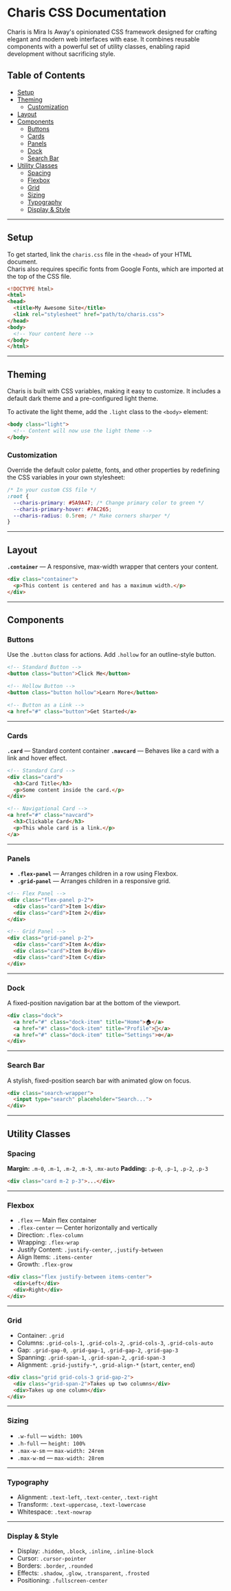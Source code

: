 # Charis CSS Documentation

Charis is Mira Is Away's opinionated CSS framework designed for crafting elegant and modern web interfaces with ease. It combines reusable components with a powerful set of utility classes, enabling rapid development without sacrificing style.

## Table of Contents
- [Setup](#setup)
- [Theming](#theming)
  - [Customization](#customization)
- [Layout](#layout)
- [Components](#components)
  - [Buttons](#buttons)
  - [Cards](#cards)
  - [Panels](#panels)
  - [Dock](#dock)
  - [Search Bar](#search-bar)
- [Utility Classes](#utility-classes)
  - [Spacing](#spacing)
  - [Flexbox](#flexbox)
  - [Grid](#grid)
  - [Sizing](#sizing)
  - [Typography](#typography)
  - [Display & Style](#display--style)

---

## Setup
To get started, link the `charis.css` file in the `<head>` of your HTML document.  
Charis also requires specific fonts from Google Fonts, which are imported at the top of the CSS file.

```html
<!DOCTYPE html>
<html>
<head>
  <title>My Awesome Site</title>
  <link rel="stylesheet" href="path/to/charis.css">
</head>
<body>
  <!-- Your content here -->
</body>
</html>
````

---

## Theming

Charis is built with CSS variables, making it easy to customize. It includes a default dark theme and a pre-configured light theme.

To activate the light theme, add the `.light` class to the `<body>` element:

```html
<body class="light">
  <!-- Content will now use the light theme -->
</body>
```

### Customization

Override the default color palette, fonts, and other properties by redefining the CSS variables in your own stylesheet:

```css
/* In your custom CSS file */
:root {
  --charis-primary: #5A9A47; /* Change primary color to green */
  --charis-primary-hover: #7AC265;
  --charis-radius: 0.5rem; /* Make corners sharper */
}
```

---

## Layout

**`.container`** — A responsive, max-width wrapper that centers your content.

```html
<div class="container">
  <p>This content is centered and has a maximum width.</p>
</div>
```

---

## Components

### Buttons

Use the `.button` class for actions. Add `.hollow` for an outline-style button.

```html
<!-- Standard Button -->
<button class="button">Click Me</button>

<!-- Hollow Button -->
<button class="button hollow">Learn More</button>

<!-- Button as a Link -->
<a href="#" class="button">Get Started</a>
```

---

### Cards

**`.card`** — Standard content container
**`.navcard`** — Behaves like a card with a link and hover effect.

```html
<!-- Standard Card -->
<div class="card">
  <h3>Card Title</h3>
  <p>Some content inside the card.</p>
</div>

<!-- Navigational Card -->
<a href="#" class="navcard">
  <h3>Clickable Card</h3>
  <p>This whole card is a link.</p>
</a>
```

---

### Panels

* **`.flex-panel`** — Arranges children in a row using Flexbox.
* **`.grid-panel`** — Arranges children in a responsive grid.

```html
<!-- Flex Panel -->
<div class="flex-panel p-2">
  <div class="card">Item 1</div>
  <div class="card">Item 2</div>
</div>

<!-- Grid Panel -->
<div class="grid-panel p-2">
  <div class="card">Item A</div>
  <div class="card">Item B</div>
  <div class="card">Item C</div>
</div>
```

---

### Dock

A fixed-position navigation bar at the bottom of the viewport.

```html
<div class="dock">
  <a href="#" class="dock-item" title="Home">🏠</a>
  <a href="#" class="dock-item" title="Profile">👤</a>
  <a href="#" class="dock-item" title="Settings">⚙️</a>
</div>
```

---

### Search Bar

A stylish, fixed-position search bar with animated glow on focus.

```html
<div class="search-wrapper">
  <input type="search" placeholder="Search...">
</div>
```

---

## Utility Classes

### Spacing

**Margin:** `.m-0`, `.m-1`, `.m-2`, `.m-3`, `.mx-auto`
**Padding:** `.p-0`, `.p-1`, `.p-2`, `.p-3`

```html
<div class="card m-2 p-3">...</div>
```

---

### Flexbox

* `.flex` — Main flex container
* `.flex-center` — Center horizontally and vertically
* Direction: `.flex-column`
* Wrapping: `.flex-wrap`
* Justify Content: `.justify-center`, `.justify-between`
* Align Items: `.items-center`
* Growth: `.flex-grow`

```html
<div class="flex justify-between items-center">
  <div>Left</div>
  <div>Right</div>
</div>
```

---

### Grid

* Container: `.grid`
* Columns: `.grid-cols-1`, `.grid-cols-2`, `.grid-cols-3`, `.grid-cols-auto`
* Gap: `.grid-gap-0`, `.grid-gap-1`, `.grid-gap-2`, `.grid-gap-3`
* Spanning: `.grid-span-1`, `.grid-span-2`, `.grid-span-3`
* Alignment: `.grid-justify-*`, `.grid-align-*` (`start`, `center`, `end`)

```html
<div class="grid grid-cols-3 grid-gap-2">
  <div class="grid-span-2">Takes up two columns</div>
  <div>Takes up one column</div>
</div>
```

---

### Sizing

* `.w-full` — `width: 100%`
* `.h-full` — `height: 100%`
* `.max-w-sm` — `max-width: 24rem`
* `.max-w-md` — `max-width: 28rem`

---

### Typography

* Alignment: `.text-left`, `.text-center`, `.text-right`
* Transform: `.text-uppercase`, `.text-lowercase`
* Whitespace: `.text-nowrap`

---

### Display & Style

* Display: `.hidden`, `.block`, `.inline`, `.inline-block`
* Cursor: `.cursor-pointer`
* Borders: `.border`, `.rounded`
* Effects: `.shadow`, `.glow`, `.transparent`, `.frosted`
* Positioning: `.fullscreen-center`

```